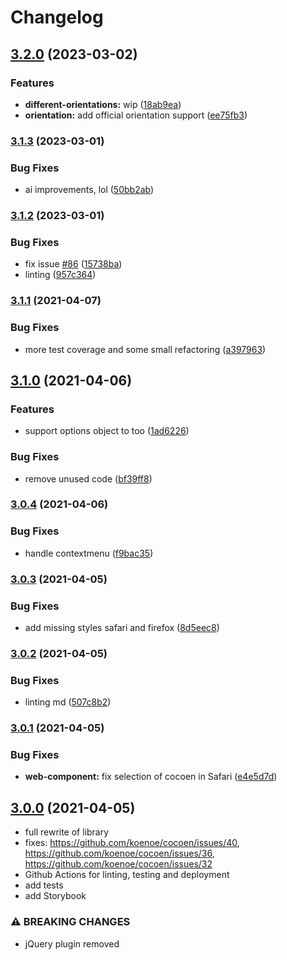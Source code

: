 # Changelog

## [3.2.0](https://www.github.com/koenoe/cocoen/compare/v3.1.3...v3.2.0) (2023-03-02)

### Features

- **different-orientations:** wip ([18ab9ea](https://www.github.com/koenoe/cocoen/commit/18ab9eaa73a540d98cb0d5d3b6a95263aa0bbf9b))
- **orientation:** add official orientation support ([ee75fb3](https://www.github.com/koenoe/cocoen/commit/ee75fb3ae9367921ca91f4a872031b73ba8e3bad))

### [3.1.3](https://www.github.com/koenoe/cocoen/compare/v3.1.2...v3.1.3) (2023-03-01)

### Bug Fixes

- ai improvements, lol ([50bb2ab](https://www.github.com/koenoe/cocoen/commit/50bb2abe4d696e96b112c9baa8960fd204471262))

### [3.1.2](https://www.github.com/koenoe/cocoen/compare/v3.1.1...v3.1.2) (2023-03-01)

### Bug Fixes

- fix issue [#86](https://www.github.com/koenoe/cocoen/issues/86) ([15738ba](https://www.github.com/koenoe/cocoen/commit/15738ba6e1b4c2ac13c08a8164139c70703ed8bb))
- linting ([957c364](https://www.github.com/koenoe/cocoen/commit/957c36454a8e1847b4922b32b9b01a7aed54910b))

### [3.1.1](https://www.github.com/koenoe/cocoen/compare/v3.1.0...v3.1.1) (2021-04-07)

### Bug Fixes

- more test coverage and some small refactoring ([a397963](https://www.github.com/koenoe/cocoen/commit/a39796359522a31543edbce4d974efb3d338b84c))

## [3.1.0](https://www.github.com/koenoe/cocoen/compare/v3.0.4...v3.1.0) (2021-04-06)

### Features

- support options object to too ([1ad6226](https://www.github.com/koenoe/cocoen/commit/1ad6226ef04cf7af3c8f71d3a5c7f1b898c6d403))

### Bug Fixes

- remove unused code ([bf39ff8](https://www.github.com/koenoe/cocoen/commit/bf39ff8033ea65b8a5482e82f45e8d31d1c591c5))

### [3.0.4](https://www.github.com/koenoe/cocoen/compare/v3.0.3...v3.0.4) (2021-04-06)

### Bug Fixes

- handle contextmenu ([f9bac35](https://www.github.com/koenoe/cocoen/commit/f9bac35577743aa01ed9709e2c679a1e187f46aa))

### [3.0.3](https://www.github.com/koenoe/cocoen/compare/v3.0.2...v3.0.3) (2021-04-05)

### Bug Fixes

- add missing styles safari and firefox ([8d5eec8](https://www.github.com/koenoe/cocoen/commit/8d5eec83ba968f73b636b87c4ab814451cb30b53))

### [3.0.2](https://www.github.com/koenoe/cocoen/compare/v3.0.1...v3.0.2) (2021-04-05)

### Bug Fixes

- linting md ([507c8b2](https://www.github.com/koenoe/cocoen/commit/507c8b2b57baecb121a9df31a696eebc553f4689))

### [3.0.1](https://www.github.com/koenoe/cocoen/compare/v3.0.0...v3.0.1) (2021-04-05)

### Bug Fixes

- **web-component:** fix selection of cocoen in Safari ([e4e5d7d](https://www.github.com/koenoe/cocoen/commit/e4e5d7d26c3e3ec612e7ec823f3564f78ca7c694))

## [3.0.0](https://www.github.com/koenoe/cocoen/compare/v2.0.5...v3.0.0) (2021-04-05)

- full rewrite of library
- fixes: <https://github.com/koenoe/cocoen/issues/40>, <https://github.com/koenoe/cocoen/issues/36>, <https://github.com/koenoe/cocoen/issues/32>
- Github Actions for linting, testing and deployment
- add tests
- add Storybook

### ⚠ BREAKING CHANGES

- jQuery plugin removed
